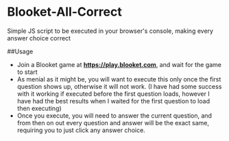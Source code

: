 # Blooket-All-Correct
Simple JS script to be executed in your browser's console, making every answer choice correct

##Usage

* Join a Blooket game at **https://play.blooket.com**, and wait for the game to start
* As menial as it might be, you will want to execute this only once the first question shows up, otherwise it will not work. (I have had some success with it working if executed before the first question loads, however I have had the best results when I waited for the first question to load then executing)
* Once you execute, you will need to answer the current question, and from then on out every question and answer will be the exact same, requiring you to just click any answer choice.

